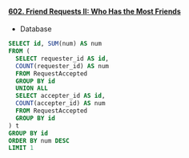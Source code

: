 #### [602. Friend Requests II: Who Has the Most Friends](https://leetcode.com/problems/friend-requests-ii-who-has-the-most-friends/)

* Database

```sql
SELECT id, SUM(num) AS num
FROM (
  SELECT requester_id AS id,
  COUNT(requester_id) AS num
  FROM RequestAccepted
  GROUP BY id
  UNION ALL
  SELECT accepter_id AS id, 
  COUNT(accepter_id) AS num
  FROM RequestAccepted
  GROUP BY id
) t
GROUP BY id
ORDER BY num DESC
LIMIT 1
```
<br/>